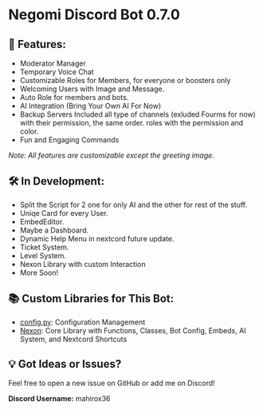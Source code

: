 # Negomi Discord Bot 0.7.0

## 🚀 Features:

- Moderator Manager
- Temporary Voice Chat
- Customizable Roles for Members, for everyone or boosters only
- Welcoming Users with Image and Message.
- Auto Role for members and bots.
- AI Integration (Bring Your Own AI For Now)
- Backup Servers Included all type of channels (exluded Fourms for now) with their permission, the same order. roles with the permission and color.
- Fun and Engaging Commands

*Note: All features are customizable except the greeting image.*

## 🛠️ In Development:

* Split the Script for 2 one for only AI and the other for rest of the stuff.
* Uniqe Card for every User.
* EmbedEditor.
* Maybe a Dashboard.
* Dynamic Help Menu in nextcord future update.
* Ticket System.
* Level System.
* Nexon Library with custom Interaction
* More Soon!

## 📚 Custom Libraries for This Bot:

- [config.py](https://github.com/mahirox36/Negomi/blob/main/modules/config.py): Configuration Management
- [Nexon](https://github.com/mahirox36/Negomi/blob/main/modules/Nexon/): Core Library with Functions, Classes, Bot Config, Embeds, AI System, and Nextcord Shortcuts

## 💡 Got Ideas or Issues?

Feel free to open a new issue on GitHub or add me on Discord!

**Discord Username:** mahirox36
